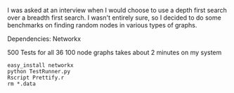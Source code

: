 I was asked at an interview when I would choose to use a depth first search
over a breadth first search. I wasn't entirely sure, so I decided to do some benchmarks
on finding random nodes in various types of graphs.

Dependencies:
Networkx

500 Tests for all 36 100 node graphs takes about 2 minutes on my system
```
easy_install networkx
python TestRunner.py
Rscript Prettify.r
rm *.data
```
